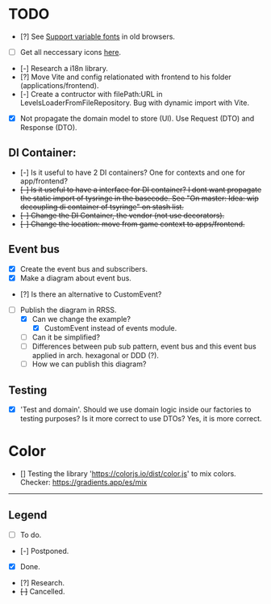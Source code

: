 # TODO

- [?] See [Support variable fonts](https://fonts.google.com/selection/embed) in old browsers.
- [ ] Get all neccessary icons [here](https://react-icons.github.io/react-icons/).
- [-] Research a i18n library.
- [?] Move Vite and config relationated with frontend to his folder (applications/frontend).
- [-] Create a contructor with filePath:URL in LevelsLoaderFromFileRepository. Bug with dynamic import with Vite.
- [x] Not propagate the domain model to store (UI). Use Request (DTO) and Response (DTO).

## DI Container:

- [-] Is it useful to have 2 DI containers? One for contexts and one for app/frontend?
- ~~[-] Is it useful to have a interface for DI container? I dont want propagate the static import of tysringe in the basecode. See "On master: Idea: wip decoupling di container of tsyringe" on stash list.~~
- ~~[-] Change the DI Container, the vendor (not use decorators).~~
- ~~[-] Change the location: move from game context to apps/frontend.~~

## Event bus

- [x] Create the event bus and subscribers.
- [x] Make a diagram about event bus.
- [?] Is there an alternative to CustomEvent?
- [ ] Publish the diagram in RRSS.
  - [x] Can we change the example?
    - [x] CustomEvent instead of events module.
  - [ ] Can it be simplified?
  - [ ] Differences between pub sub pattern, event bus and this event bus applied in arch. hexagonal or DDD (?).
  - [ ] How we can publish this diagram?

## Testing

- [x] 'Test and domain'. Should we use domain logic inside our factories to testing purposes? Is it more correct to use DTOs? Yes, it is more correct.

# Color

- [] Testing the library 'https://colorjs.io/dist/color.js' to mix colors. Checker: https://gradients.app/es/mix

---

## Legend

- [ ] To do.
- [-] Postponed.
- [x] Done.
- [?] Research.
- ~~[ ]~~ Cancelled.
